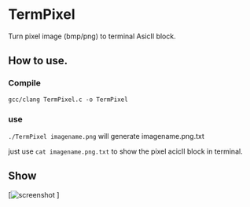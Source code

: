 # TermPixel

Turn pixel image (bmp/png) to terminal AsicII block.

## How to use.

### Compile

`gcc/clang TermPixel.c -o TermPixel`

### use 

`./TermPixel imagename.png` will generate imagename.png.txt 

just use `cat imagename.png.txt` to show the pixel acicII block in terminal.

## Show 
[![screenshot](/Images/sreenshot01.png) ]

